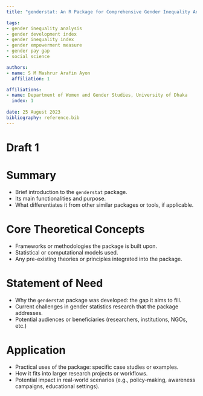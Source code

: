 ```yaml
---
title: "genderstat: An R Package for Comprehensive Gender Inequality Analysis"

tags: 
- gender inequality analysis
- gender development index
- gender inequality index
- gender empowerment measure
- gender pay gap
- social science

authors: 
- name: S M Mashrur Arafin Ayon
  affiliation: 1

affiliations: 
- name: Department of Women and Gender Studies, University of Dhaka
  index: 1
   
date: 25 August 2023
bibliography: reference.bib
---
```



# Draft 1
# Summary

- Brief introduction to the `genderstat` package.
- Its main functionalities and purpose.
- What differentiates it from other similar packages or tools, if applicable.


# Core Theoretical Concepts

- Frameworks or methodologies the package is built upon.
- Statistical or computational models used.
- Any pre-existing theories or principles integrated into the package.

# Statement of Need

- Why the `genderstat` package was developed: the gap it aims to fill.
- Current challenges in gender statistics research that the package addresses.
- Potential audiences or beneficiaries (researchers, institutions, NGOs, etc.)

# Application

- Practical uses of the package: specific case studies or examples.
- How it fits into larger research projects or workflows.
- Potential impact in real-world scenarios (e.g., policy-making, awareness campaigns, educational settings).
